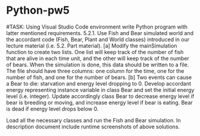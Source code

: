 # Python-pw5
#TASK: Using Visual Studio Code environment write Python program with latter mentioned
requirements.
5.2.1. Use Fish and Bear simulated world and the accordant code (Fish, Bear, Plant and World
classes) introduced in our lecture material (i.e. 5.2. Part material). [a] Modify the
mainSimulation function to create two lists. One list will keep track of the number of fish that
are alive in each time unit, and the other will keep track of the number of bears. When the
simulation is done, this data should be written to a file. The file should have three columns: one
column for the time, one for the number of fish, and one for the number of bears. [b] Two events
can cause a Bear to die: starvation and energy level dropping to 0. Develop accordant energy
representing instance variable in class Bear and set the initial energy level (i.e. integer). Update
accordingly class Bear to decrease energy level if bear is breeding or moving, and increase
energy level if bear is eating. Bear is dead if energy level drops below 0.

Load all the necessary classes and run the Fish and Bear simulation. In description document
include runtime screenshots of above solutions.
